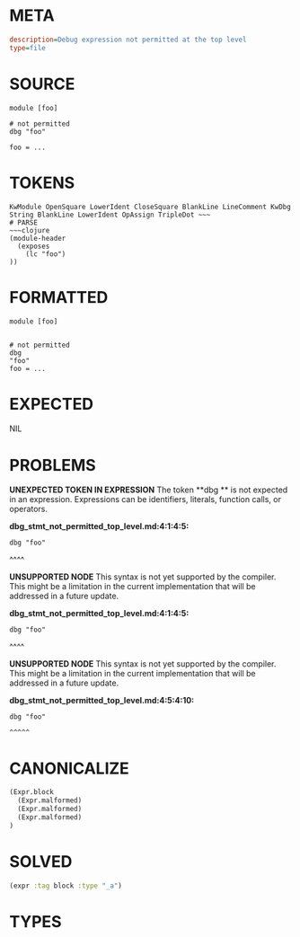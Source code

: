 # META
~~~ini
description=Debug expression not permitted at the top level
type=file
~~~
# SOURCE
~~~roc
module [foo]

# not permitted
dbg "foo"

foo = ...
~~~
# TOKENS
~~~text
KwModule OpenSquare LowerIdent CloseSquare BlankLine LineComment KwDbg String BlankLine LowerIdent OpAssign TripleDot ~~~
# PARSE
~~~clojure
(module-header
  (exposes
    (lc "foo")
))
~~~
# FORMATTED
~~~roc
module [foo]


# not permitted
dbg 
"foo"
foo = ...
~~~
# EXPECTED
NIL
# PROBLEMS
**UNEXPECTED TOKEN IN EXPRESSION**
The token **dbg ** is not expected in an expression.
Expressions can be identifiers, literals, function calls, or operators.

**dbg_stmt_not_permitted_top_level.md:4:1:4:5:**
```roc
dbg "foo"
```
^^^^


**UNSUPPORTED NODE**
This syntax is not yet supported by the compiler.
This might be a limitation in the current implementation that will be addressed in a future update.

**dbg_stmt_not_permitted_top_level.md:4:1:4:5:**
```roc
dbg "foo"
```
^^^^


**UNSUPPORTED NODE**
This syntax is not yet supported by the compiler.
This might be a limitation in the current implementation that will be addressed in a future update.

**dbg_stmt_not_permitted_top_level.md:4:5:4:10:**
```roc
dbg "foo"
```
    ^^^^^


# CANONICALIZE
~~~clojure
(Expr.block
  (Expr.malformed)
  (Expr.malformed)
  (Expr.malformed)
)
~~~
# SOLVED
~~~clojure
(expr :tag block :type "_a")
~~~
# TYPES
~~~roc
~~~
